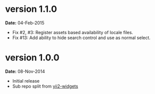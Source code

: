 version 1.1.0
=============

**Date:** 04-Feb-2015

- Fix #2, #3: Register assets based availability of locale files.
- Fix #13: Add ability to hide search control and use as normal select.

version 1.0.0
=============

**Date:** 08-Nov-2014

- Initial release 
- Sub repo split from [yii2-widgets](https://github.com/kartik-v/yii2-widgets)